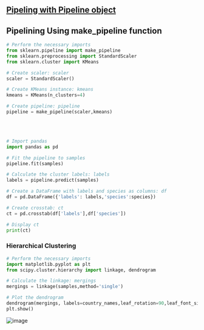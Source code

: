 
## [Pipeling with Pipeline object](/ML/pipeline.ipynb)
## Pipelining Using make_pipeline function

```python
# Perform the necessary imports
from sklearn.pipeline import make_pipeline
from sklearn.preprocessing import StandardScaler
from sklearn.cluster import KMeans

# Create scaler: scaler
scaler = StandardScaler()

# Create KMeans instance: kmeans
kmeans = KMeans(n_clusters=4)

# Create pipeline: pipeline
pipeline = make_pipeline(scaler,kmeans)
```
<br><br>
```python
# Import pandas
import pandas as pd

# Fit the pipeline to samples
pipeline.fit(samples)

# Calculate the cluster labels: labels
labels = pipeline.predict(samples)

# Create a DataFrame with labels and species as columns: df
df = pd.DataFrame({'labels': labels,'species':species})

# Create crosstab: ct
ct = pd.crosstab(df['labels'],df['species'])

# Display ct
print(ct)

```

### Hierarchical Clustering
```python
# Perform the necessary imports
import matplotlib.pyplot as plt
from scipy.cluster.hierarchy import linkage, dendrogram

# Calculate the linkage: mergings
mergings = linkage(samples,method='single')

# Plot the dendrogram
dendrogram(mergings, labels=country_names,leaf_rotation=90,leaf_font_size=6)
plt.show()
```

![image](https://github.com/user-attachments/assets/35f6ab6b-13f2-4d91-9b7f-06d2d3fa2253)
